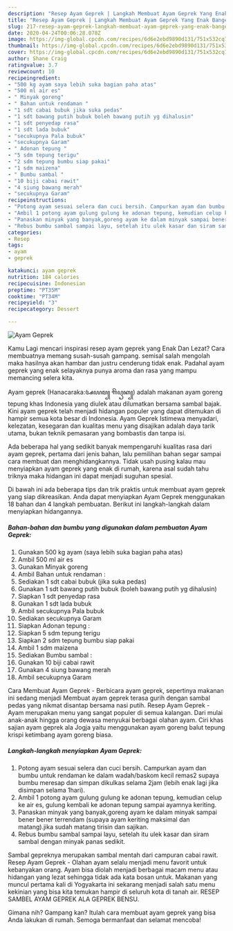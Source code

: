 ```yaml
---
description: "Resep Ayam Geprek | Langkah Membuat Ayam Geprek Yang Enak Banget"
title: "Resep Ayam Geprek | Langkah Membuat Ayam Geprek Yang Enak Banget"
slug: 217-resep-ayam-geprek-langkah-membuat-ayam-geprek-yang-enak-banget
date: 2020-04-24T00:06:28.078Z
image: https://img-global.cpcdn.com/recipes/6d6e2ebd9890d131/751x532cq70/ayam-geprek-foto-resep-utama.jpg
thumbnail: https://img-global.cpcdn.com/recipes/6d6e2ebd9890d131/751x532cq70/ayam-geprek-foto-resep-utama.jpg
cover: https://img-global.cpcdn.com/recipes/6d6e2ebd9890d131/751x532cq70/ayam-geprek-foto-resep-utama.jpg
author: Shane Craig
ratingvalue: 3.7
reviewcount: 10
recipeingredient:
- "500 kg ayam saya lebih suka bagian paha atas"
- "500 ml air es"
- " Minyak goreng"
- " Bahan untuk rendaman "
- "1 sdt cabai bubuk jika suka pedas"
- "1 sdt bawang putih bubuk boleh bawang putih yg dihalusin"
- "1 sdt penyedap rasa"
- "1 sdt lada bubuk"
- "secukupnya Pala bubuk"
- "secukupnya Garam"
- " Adonan tepung "
- "5 sdm tepung terigu"
- "2 sdm tepung bumbu siap pakai"
- "1 sdm maizena"
- " Bumbu sambal "
- "10 biji cabai rawit"
- "4 siung bawang merah"
- "secukupnya Garam"
recipeinstructions:
- "Potong ayam sesuai selera dan cuci bersih. Campurkan ayam dan bumbu untuk rendaman ke dalam wadah/baskom kecil remas2 supaya bumbu meresap dan simpan dikulkas selama 2jam (lebih enak lagi jika disimpan selama 1hari)."
- "Ambil 1 potong ayam gulung gulung ke adonan tepung, kemudian celup ke air es, gulung kembali ke adonan tepung sampai ayamnya keriting."
- "Panaskan minyak yang banyak,goreng ayam ke dalam minyak sampai bener bener terrendam (supaya ayam keriting maksimal dan matang).jika sudah matang tirisin dan sajikan."
- "Rebus bumbu sambal sampai layu, setelah itu ulek kasar dan siram sambal dengan minyak panas sedikit."
categories:
- Resep
tags:
- ayam
- geprek

katakunci: ayam geprek 
nutrition: 184 calories
recipecuisine: Indonesian
preptime: "PT35M"
cooktime: "PT34M"
recipeyield: "3"
recipecategory: Dessert

---
```



![Ayam Geprek](https://img-global.cpcdn.com/recipes/6d6e2ebd9890d131/751x532cq70/ayam-geprek-foto-resep-utama.jpg)

Kamu Lagi mencari inspirasi resep ayam geprek yang Enak Dan Lezat? Cara membuatnya memang susah-susah gampang. semisal salah mengolah maka hasilnya akan hambar dan justru cenderung tidak enak. Padahal ayam geprek yang enak selayaknya punya aroma dan rasa yang mampu memancing selera kita.

Ayam geprek (Hanacaraka:ꦄꦪꦩ꧀ ꦒꦼꦥꦽꦏ꧀) adalah makanan ayam goreng tepung khas Indonesia yang diulek atau dilumatkan bersama sambal bajak. Kini ayam geprek telah menjadi hidangan populer yang dapat ditemukan di hampir semua kota besar di Indonesia. Ayam Geprek Istimewa menyadari, kelezatan, kesegaran dan kualitas menu yang disajikan adalah daya tarik utama, bukan teknik pemasaran yang bombastis dan tanpa isi.

Ada beberapa hal yang sedikit banyak mempengaruhi kualitas rasa dari ayam geprek, pertama dari jenis bahan, lalu pemilihan bahan segar sampai cara membuat dan menghidangkannya. Tidak usah pusing kalau mau menyiapkan ayam geprek yang enak di rumah, karena asal sudah tahu triknya maka hidangan ini dapat menjadi suguhan spesial.


Di bawah ini ada beberapa tips dan trik praktis untuk membuat ayam geprek yang siap dikreasikan. Anda dapat menyiapkan Ayam Geprek menggunakan 18 bahan dan 4 langkah pembuatan. Berikut ini langkah-langkah dalam menyiapkan hidangannya.

<!--inarticleads1-->

##### Bahan-bahan dan bumbu yang digunakan dalam pembuatan Ayam Geprek:

1. Gunakan 500 kg ayam (saya lebih suka bagian paha atas)
1. Ambil 500 ml air es
1. Gunakan  Minyak goreng
1. Ambil  Bahan untuk rendaman :
1. Sediakan 1 sdt cabai bubuk (jika suka pedas)
1. Gunakan 1 sdt bawang putih bubuk (boleh bawang putih yg dihalusin)
1. Siapkan 1 sdt penyedap rasa
1. Gunakan 1 sdt lada bubuk
1. Ambil secukupnya Pala bubuk
1. Sediakan secukupnya Garam
1. Siapkan  Adonan tepung :
1. Siapkan 5 sdm tepung terigu
1. Siapkan 2 sdm tepung bumbu siap pakai
1. Ambil 1 sdm maizena
1. Sediakan  Bumbu sambal :
1. Gunakan 10 biji cabai rawit
1. Gunakan 4 siung bawang merah
1. Ambil secukupnya Garam


Cara Membuat Ayam Geprek - Berbicara ayam geprek, sepertinya makanan ini sedang menjadi Membuat ayam geprek terasa gurih dengan sambal pedas yang nikmat disantap bersama nasi putih. Resep Ayam Geprek - Ayam merupakan menu yang sangat populer di semua kalangan. Dari mulai anak-anak hingga orang dewasa menyukai berbagai olahan ayam. Ciri khas sajian ayam geprek ala Jogja yaitu menggunakan ayam goreng balut tepung krispi ketimbang ayam goreng biasa. 

<!--inarticleads2-->

##### Langkah-langkah menyiapkan Ayam Geprek:

1. Potong ayam sesuai selera dan cuci bersih. Campurkan ayam dan bumbu untuk rendaman ke dalam wadah/baskom kecil remas2 supaya bumbu meresap dan simpan dikulkas selama 2jam (lebih enak lagi jika disimpan selama 1hari).
1. Ambil 1 potong ayam gulung gulung ke adonan tepung, kemudian celup ke air es, gulung kembali ke adonan tepung sampai ayamnya keriting.
1. Panaskan minyak yang banyak,goreng ayam ke dalam minyak sampai bener bener terrendam (supaya ayam keriting maksimal dan matang).jika sudah matang tirisin dan sajikan.
1. Rebus bumbu sambal sampai layu, setelah itu ulek kasar dan siram sambal dengan minyak panas sedikit.


Sambal gepreknya merupakan sambal mentah dari campuran cabai rawit. Resep Ayam Geprek - Olahan ayam selalu menjadi menu favorit untuk kebanyakan orang. Ayam bisa diolah menjadi berbagai macam menu atau hidangan yang lezat sehingga tidak ada kata bosan untuk. Makanan yang muncul pertama kali di Yogyakarta ini sekarang menjadi salah satu menu kekinian yang bisa kita temukan hampir di seluruh kota di tanah air. RESEP SAMBEL AYAM GEPREK ALA GEPREK BENSU. 

Gimana nih? Gampang kan? Itulah cara membuat ayam geprek yang bisa Anda lakukan di rumah. Semoga bermanfaat dan selamat mencoba!
